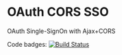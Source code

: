 # OAuth CORS SSO

OAuth Single-SignOn with Ajax+CORS

Code badges:
[![Build Status](https://travis-ci.org/kawamanza/oauth-cors-sso.svg?branch=master)](https://travis-ci.org/kawamanza/oauth-cors-sso)
